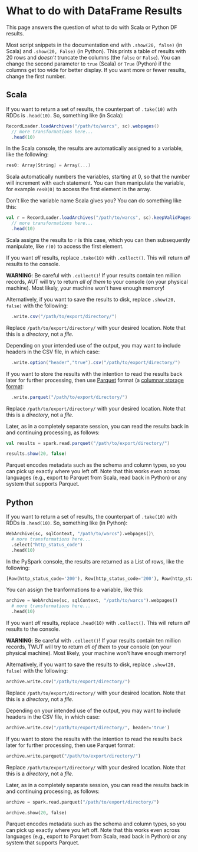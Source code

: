 # What to do with DataFrame Results

This page answers the question of what to do with Scala or Python DF results.

Most script snippets in the documentation end with `.show(20, false)` (in Scala) and `.show(20, False)` (in Python).
This prints a table of results with 20 rows and _doesn't_ truncate the columns (the `false` or `False`).
You can change the second parameter to `true` (Scala) or `True` (Python) if the columns get too wide for better display.
If you want more or fewer results, change the first number.

## Scala

If you want to return a set of results, the counterpart of `.take(10)` with RDDs is `.head(10)`.
So, something like (in Scala):

```scala
RecordLoader.loadArchives("/path/to/warcs", sc).webpages()
  // more transformations here...
  .head(10)
```

In the Scala console, the results are automatically assigned to a variable, like the following:

```scala
res0: Array[String] = Array(...)
```

Scala automatically numbers the variables, starting at 0, so that the number will increment with each statement.
You can then manipulate the variable, for example `res0(0)` to access the first element in the array.

Don't like the variable name Scala gives you?
You can do something like this:

```scala
val r = RecordLoader.loadArchives("/path/to/warcs", sc).keepValidPages()
  // more transformations here...
  .head(10)
```

Scala assigns the results to `r` is this case, which you can then subsequently manipulate, like `r(0)` to access the first element.

If you want _all_ results, replace `.take(10)` with `.collect()`.
This will return _all_ results to the console.

**WARNING**: Be careful with `.collect()`! If your results contain ten million records, AUT will try to return _all of them_  to your console (on your physical machine).
Most likely, your machine won't have enough memory!

Alternatively, if you want to save the results to disk, replace `.show(20, false)` with the following:

```scala
  .write.csv("/path/to/export/directory/")
```

Replace `/path/to/export/directory/` with your desired location.
Note that this is a _directory_, not a _file_.

Depending on your intended use of the output, you may want to include headers in the CSV file, in which case:

```scala
  .write.option("header","true").csv("/path/to/export/directory/")
```

If you want to store the results with the intention to read the results back later for further processing, then use [Parquet](https://parquet.apache.org/) format (a [columnar storage format](http://en.wikipedia.org/wiki/Column-oriented_DBMS):

```scala
  .write.parquet("/path/to/export/directory/")
```

Replace `/path/to/export/directory/` with your desired location.
Note that this is a _directory_, not a _file_.

Later, as in a completely separate session, you can read the results back in and continuing processing, as follows:

```scala
val results = spark.read.parquet("/path/to/export/directory/")

results.show(20, false)
```

Parquet encodes metadata such as the schema and column types, so you can pick up exactly where you left off.
Note that this works even across languages (e.g., export to Parquet from Scala, read back in Python) or any system that supports Parquet.

## Python

If you want to return a set of results, the counterpart of `.take(10)` with RDDs is `.head(10)`.
So, something like (in Python):

```python
WebArchive(sc, sqlContext, "/path/to/warcs").webpages()\
  # more transformations here...
  .select("http_status_code")
  .head(10)
```

In the PySpark console, the results are returned as a List of rows, like the following:

```python
[Row(http_status_code='200'), Row(http_status_code='200'), Row(http_status_code='200'), Row(http_status_code='200'), Row(http_status_code='200'), Row(http_status_code='200'), Row(http_status_code='200'), Row(http_status_code='200'), Row(http_status_code='200'), Row(http_status_code='200')]
```

You can assign the tranformations to a variable, like this:

```python
archive = WebArchive(sc, sqlContext, "/path/to/warcs").webpages()
  # more transformations here...
  .head(10)
```

If you want _all_ results, replace `.head(10)` with `.collect()`.
This will return _all_ results to the console.

**WARNING**: Be careful with `.collect()`! If your results contain ten million records, TWUT will try to return _all of them_  to your console (on your physical machine).
Most likely, your machine won't have enough memory!

Alternatively, if you want to save the results to disk, replace `.show(20, false)` with the following:

```python
archive.write.csv("/path/to/export/directory/")
```

Replace `/path/to/export/directory/` with your desired location.
Note that this is a _directory_, not a _file_.

Depending on your intended use of the output, you may want to include headers in the CSV file, in which case:

```python
archive.write.csv("/path/to/export/directory/", header='true')
```

If you want to store the results with the intention to read the results back later for further processing, then use Parquet format:

```python
archive.write.parquet("/path/to/export/directory/")
```

Replace `/path/to/export/directory/` with your desired location.
Note that this is a _directory_, not a _file_.

Later, as in a completely separate session, you can read the results back in and continuing processing, as follows:

```python
archive = spark.read.parquet("/path/to/export/directory/")

archive.show(20, false)
```

Parquet encodes metadata such as the schema and column types, so you can pick up exactly where you left off.
Note that this works even across languages (e.g., export to Parquet from Scala, read back in Python) or any system that supports Parquet.
